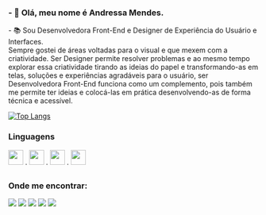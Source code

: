 ### - 👋 Olá, meu nome é Andressa Mendes.
<p> - 📚 Sou Desenvolvedora Front-End e Designer de Experiência do Usuário e Interfaces. <br>
Sempre gostei de áreas voltadas para o visual e que mexem com a criatividade. Ser Designer permite resolver problemas e ao mesmo tempo explorar essa criatividade tirando as ideias do papel e transformando-as em telas, soluções e experiências agradáveis para o usuário, ser Desenvolvedora Front-End funciona como um complemento, pois também me permite ter ideias e colocá-las em prática desenvolvendo-as de forma técnica e acessível. </p>

[![Top Langs](https://github-readme-stats.vercel.app/api/top-langs/?username=andressamendess&layout=compact)](https://github.com/anuraghazra/github-readme-stats)

### Linguagens
<img height="30" src="https://cdn.jsdelivr.net/gh/devicons/devicon/icons/figma/figma-original.svg" /> . <img  height="30" src="https://cdn.jsdelivr.net/gh/devicons/devicon/icons/html5/html5-plain-wordmark.svg" /> . <img height="30" src="https://cdn.jsdelivr.net/gh/devicons/devicon/icons/css3/css3-plain-wordmark.svg" /> . <img height="30" src="https://cdn.jsdelivr.net/gh/devicons/devicon/icons/javascript/javascript-plain.svg" />

##

### Onde me encontrar:
<div>
<a href="https://www.behance.net/Andressamendess" target="_blank" rel="external"><img src="https://img.shields.io/badge/-Behance-blue?style=for-the-badge&logo=behance&logoColor=white"></a>
<a href="https://dribbble.com/AndressaM" target="_blank" rel="external"><img src="https://img.shields.io/badge/Dribbble-EA4C89?style=for-the-badge&logo=dribbble&logoColor=white"></a>
<a href="https://www.instagram.com/mendxsui/" target="_blank" rel="external"><img src="https://img.shields.io/badge/Instagram-E4405F?style=for-the-badge&logo=instagram&logoColor=white"></a>
<a href="https://www.linkedin.com/in/andressa-mendes-56ba37249/" target="_blank" rel="external"><img src="https://img.shields.io/badge/LinkedIn-0077B5?style=for-the-badge&logo=linkedin&logoColor=white"></a>
<a href="mailto:andressasilvam25@gmail.com" target="_blank" rel="external"><img src="https://img.shields.io/badge/Gmail-D14836?style=for-the-badge&logo=gmail&logoColor=white"></a>
</div>
